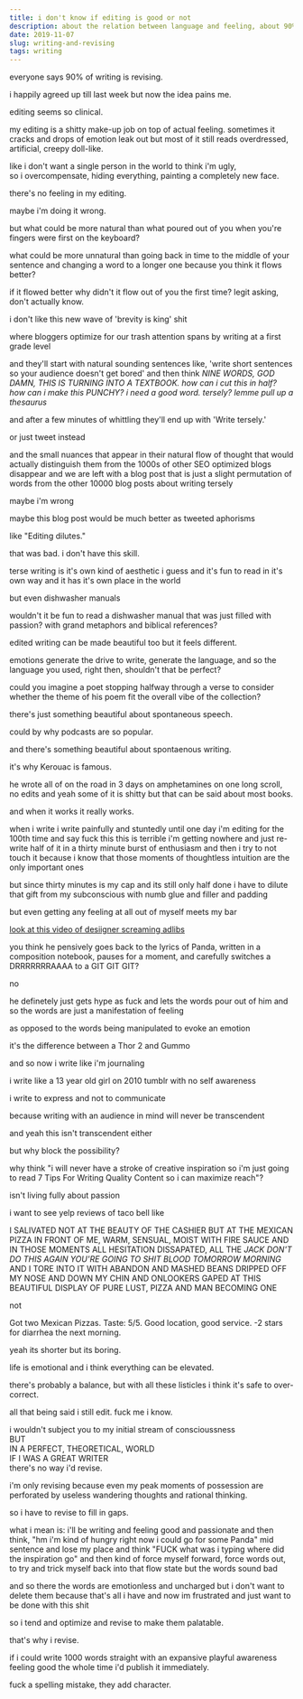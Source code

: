 ```yaml
---
title: i don't know if editing is good or not
description: about the relation between language and feeling, about 90% of writing being revising sounding dreary, and about kerouac vs hemingway
date: 2019-11-07
slug: writing-and-revising
tags: writing
---
```


everyone says 90% of writing is revising.  

i happily agreed up till last week but now the idea pains me.  

editing seems so clinical.  

my editing is a shitty make-up job on top of actual feeling. sometimes it cracks and drops of emotion leak out but most of it still reads overdressed, artificial, creepy doll-like.  

like i don't want a single person in the world to think i'm ugly,  
so i overcompensate, hiding everything, painting a completely new face.  

there's no feeling in my editing.  

maybe i'm doing it wrong.  

but what could be more natural than what poured out of you when you're fingers were first on the keyboard?  

what could be more unnatural than going back in time to the middle of your sentence and changing a word to a longer one because you think it flows better?  

if it flowed better why didn't it flow out of you the first time?  legit asking, don't actually know.

i don't like this new wave of 'brevity is king' shit  

where bloggers optimize for our trash attention spans by writing at a first grade level  

and they'll start with natural sounding sentences like, 'write short sentences so your audience doesn't get bored' and then think *NINE WORDS, GOD DAMN, THIS IS TURNING INTO A TEXTBOOK. how can i cut this in half? how can i make this PUNCHY? i need a good word. tersely? lemme pull up a thesaurus*  

and after a few minutes of whittling they'll end up with 'Write tersely.'  

or just tweet instead  

and the small nuances that appear in their natural flow of thought that would actually distinguish them from the 1000s of other SEO optimized blogs disappear and we are left with a blog post that is just a slight permutation of words from the other 10000 blog posts about writing tersely  

maybe i'm wrong  

maybe this blog post would be much better as tweeted aphorisms  

like "Editing dilutes."  

that was bad. i don't have this skill.

terse writing is it's own kind of aesthetic i guess and it's fun to read in it's own way
and it has it's own place in the world  

but even dishwasher manuals  

wouldn't it be fun to read a dishwasher manual that was just filled with passion? with grand metaphors and biblical references?  

edited writing can be made beautiful too but it feels different.  

emotions generate the drive to write, generate the language, and so the language you used, right then, shouldn't that be perfect?  

could you imagine a poet stopping halfway through a verse to consider whether the theme of his poem fit the overall vibe of the collection?  

there's just something beautiful about spontaneous speech.  

could by why podcasts are so popular.  

and there's something beautiful about spontaenous writing.  

it's why Kerouac is famous.  

he wrote all of on the road in 3 days on amphetamines on one long scroll, no edits and yeah some of it is shitty but that can be said about most books.  

and when it works it really works.  
 
when i write i write painfully and stuntedly until one day i'm editing for the 100th time and say fuck this this is terrible i'm getting nowhere and just re-write half of it in a thirty minute burst of enthusiasm and then i try to not touch it because i know that those moments of thoughtless intuition are the only important ones  

but since thirty minutes is my cap and its still only half done i have to dilute that gift from my subconscious with numb glue and filler and padding  

but even getting any feeling at all out of myself meets my bar  

[look at this video of desiigner screaming adlibs](https://www.youtube.com/watch?v=Ei9SLZHQlqc)

you think he pensively goes back to the lyrics of Panda, written in a composition notebook, pauses for a moment, and carefully switches a DRRRRRRRAAAA to a GIT GIT GIT?  

no  

he definetely just gets hype as fuck and lets the words pour out of him and so the words are just a manifestation of feeling  

as opposed to the words being manipulated to evoke an emotion  

it's the difference between a Thor 2 and Gummo  

and so now i write like i'm journaling  

i write like a 13 year old girl on 2010 tumblr with no self awareness  

i write to express and not to communicate  

because writing with an audience in mind will never be transcendent  

and yeah this isn't transcendent either  

but why block the possibility?  

why think "i will never have a stroke of creative inspiration so i'm just going to read 7 Tips For Writing Quality Content so i can maximize reach"?  


isn't living fully about passion  

i want to see yelp reviews of taco bell like  

I SALIVATED NOT AT THE BEAUTY OF THE CASHIER BUT AT THE MEXICAN PIZZA IN FRONT OF ME, WARM, SENSUAL, MOIST WITH FIRE SAUCE AND IN THOSE MOMENTS ALL HESITATION DISSAPATED, ALL THE *JACK DON'T DO THIS AGAIN YOU'RE GOING TO SHIT BLOOD TOMORROW MORNING* AND I TORE INTO IT WITH ABANDON AND MASHED BEANS DRIPPED OFF MY NOSE AND DOWN MY CHIN AND ONLOOKERS GAPED AT THIS BEAUTIFUL DISPLAY OF PURE LUST, PIZZA AND MAN BECOMING ONE  

not  

Got two Mexican Pizzas. Taste: 5/5. Good location, good service. -2 stars for diarrhea the next morning.  

yeah its shorter but its boring.  

life is emotional and i think everything can be elevated.  

there's probably a balance, but with all these listicles i think it's safe to over-correct.  

all that being said i still edit.  fuck me i know.  

i wouldn't subject you to my initial stream of conscioussness  
BUT  
IN A PERFECT, THEORETICAL, WORLD  
IF I WAS A GREAT WRITER    
there's no way i'd revise.  

i'm only revising because even my peak moments of possession are perforated by useless wandering thoughts and rational thinking.  

so i have to revise to fill in gaps. 

what i mean is: i'll be writing and feeling good and passionate and then think, "hm i'm kind of hungry right now i could go for some Panda" mid sentence and lose my place and think "FUCK what was i typing where did the inspiration go" and then kind of force myself forward, force words out, to try and trick myself back into that flow state but the words sound bad  

and so there the words are emotionless and uncharged but i don't want to delete them because that's all i have and now im frustrated and just want to be done with this shit  

so i tend and optimize and revise to make them palatable.  
 
that's why i revise.  

if i could write 1000 words straight with an expansive playful awareness feeling good the whole time i'd publish it immediately.  

fuck a spelling mistake, they add character.  